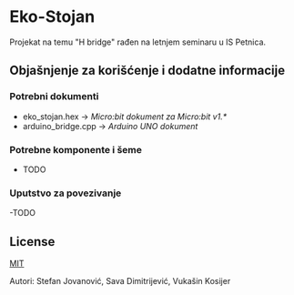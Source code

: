 # Eko-Stojan
Projekat na temu "H bridge" rađen na letnjem seminaru u IS Petnica.

## Objašnjenje za korišćenje i dodatne informacije

### Potrebni dokumenti

- eko_stojan.hex -> *Micro:bit dokument za Micro:bit v1.\**
- arduino_bridge.cpp -> *Arduino UNO dokument*

### Potrebne komponente i šeme

- TODO

### Uputstvo za povezivanje

-TODO

## License
[MIT](https://choosealicense.com/licenses/mit/)

Autori: Stefan Jovanović, Sava Dimitrijević, Vukašin Kosijer
